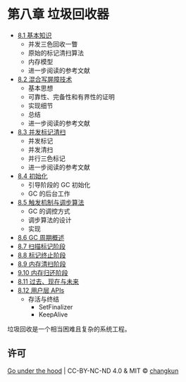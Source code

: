 # 第八章 垃圾回收器

- [8.1 基本知识](./basic.md)
    + 并发三色回收一瞥
    + 原始的标记清扫算法
    + 内存模型
    + 进一步阅读的参考文献
- [8.2 混合写屏障技术](./barrier.md)
    + 基本思想
    + 可靠性、完备性和有界性的证明
    + 实现细节
    + 总结
    + 进一步阅读的参考文献
- [8.3 并发标记清扫](./concurrent.md)
    + 并发标记
    + 并发清扫
    + 并行三色标记
    + 进一步阅读的参考文献
- [8.4 初始化](./init.md)
    + 引导阶段的 GC 初始化
    + GC 的后台工作
- [8.5 触发机制与调步算法](./pacing.md)
    + GC 的调控方式
    + 调步算法的设计
    + 实现
- [8.6 GC 周期概述](./cycle.md)
- [8.7 扫描标记阶段](./mark.md)
- [8.8 标记终止阶段](./termination.md)
- [8.9 内存清扫阶段](./sweep.md)
- [9.10 内存归还阶段](./scavenge.md)
- [8.11 过去、现在与未来](./history.md)
- [8.12 用户层 APIs](./finalizer.md)
    + 存活与终结
      + SetFinalizer
      + KeepAlive

垃圾回收是一个相当困难且复杂的系统工程。

## 许可

[Go under the hood](https://github.com/changkun/go-under-the-hood) | CC-BY-NC-ND 4.0 & MIT &copy; [changkun](https://changkun.de)
